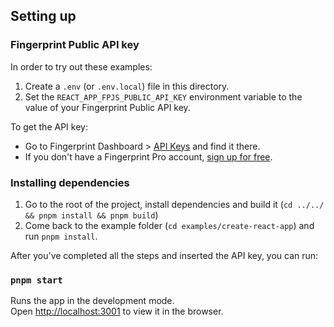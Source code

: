 ## Setting up

### Fingerprint Public API key

In order to try out these examples: 
1. Create a `.env` (or `.env.local`) file in this directory.
2. Set the `REACT_APP_FPJS_PUBLIC_API_KEY` environment variable to the value of your Fingerprint Public API key. 

To get the API key:

- Go to Fingerprint Dashboard > [API Keys](https://dashboard.fingerprint.com/api-keys) and find it there.
- If you don't have a Fingerprint Pro account, [sign up for free](https://dashboard.fingerprint.com/signup/).

### Installing dependencies

1. Go to the root of the project, install dependencies and build it (`cd ../../ && pnpm install && pnpm build`)
2. Come back to the example folder (`cd examples/create-react-app`) and run `pnpm install`.

After you've completed all the steps and inserted the API key, you can run:

### `pnpm start`

Runs the app in the development mode.\
Open [http://localhost:3001](http://localhost:3001) to view it in the browser.
